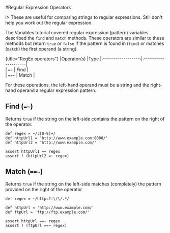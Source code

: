 #Regular Expression Operators

I> These are useful for comparing strings to regular expressions. Still don't help you work out the regular expression.

The Variables tutorial covered regular expression (pattern) variables described the `find` and `match` methods. These operators are similar to these methods but return `true` or `false` if the pattern is found in (`find`) or matches (`match`) the first operand (a string).

{title="RegEx operators"}
|Operator(s)     |Type
|:------------------:|:--------------------|  
| `=~`	| Find	|  
| `==~`	| Match	|  

For these operations, the left-hand operand must be a string and the right-hand operand a regular expression pattern.

## Find (`=~`)
Returns `true` if the string on the left-side contains the pattern on the right of the operator.

	def regex = ~/:[0-9]+/
	def httpUrl1 = 'http://www.example.com:8080/'
	def httpUrl2 = 'http://www.example.com/'
	
	assert httpUrl1 =~ regex
	assert ! (httpUrl2 =~ regex)


## Match (`==~`)
Returns `true` if the string on the left-side matches (completely) the pattern provided on the right of the operator

	def regex = ~/https?:\/\/.*/
	
	def httpUrl = 'http://www.example.com/'
	def ftpUrl = 'ftp://ftp.example.com/'
	
	assert httpUrl ==~ regex
	assert ! (ftpUrl ==~ regex)
